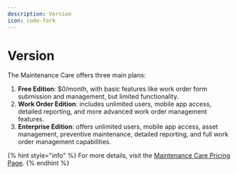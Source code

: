 ```yaml
---
description: Version
icon: code-fork
---
```


# Version

The Maintenance Care offers three main plans:

1. **Free Edition**: $0/month, with basic features like work order form submission and management, but limited functionality.
2. **Work Order Edition**:  includes unlimited users, mobile app access, detailed reporting, and more advanced work order management features.
3. **Enterprise Edition**: offers unlimited users, mobile app access, asset management, preventive maintenance, detailed reporting, and full work order management capabilities.

{% hint style="info" %}
For more details, visit the [Maintenance Care Pricing Page](https://www.maintenancecare.com/cmms-features/pricing).
{% endhint %}
